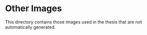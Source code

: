 # Other Images

This directory contains those images used in the thesis that are not automatically generated.

